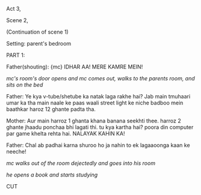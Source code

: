 Act 3, 

Scene 2,

(Continuation of scene 1)

Setting: parent's bedroom

PART 1:

Father(shouting): {mc} IDHAR AA! MERE KAMRE MEIN!

_mc's room's door opens and mc comes out, walks to the parents room, and sits on the bed_

Father: Ye kya v-tube/shetube ka natak laga rakhe hai? Jab main tmuhaari umar ka tha main naale ke paas waali street light ke niche badboo mein baathkar haroz 12 ghante padta tha.

Mother: Aur main harroz 1 ghanta khana banana seekhti thee. harroz 2 ghante jhaadu ponchaa bhi lagati thi. tu kya kartha hai? poora din computer par game khelta rehta hai. NALAYAK KAHIN KA!

Father: Chal ab padhai karna shuroo ho ja nahin to ek lagaaoonga kaan ke neeche!

_mc walks out of the room dejectedly and goes into his room_

_he opens a book and starts studying_

CUT
